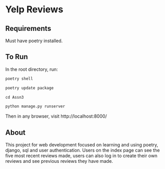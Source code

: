 # Yelp Reviews

## Requirements

Must have poetry installed.

## To Run

In the root directory, run:

```python
poetry shell
```

```python
poetry update package
```

```python
cd Assn3
```

```python
python manage.py runserver
```

Then in any browser, visit http://localhost:8000/

## About

This project for web development focused on learning and using poetry, django, sql and user authentication.
Users on the index page can see the five most recent reviews made, users can also log in to create their own reviews and see previous reviews they have made.


